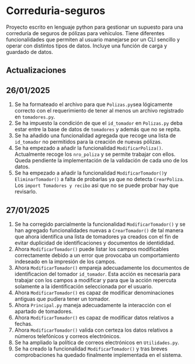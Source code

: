 # Correduria-seguros
Proyecto escrito en lenguaje python para gestionar un supuesto para una correduría de seguros de pólizas para vehículos.
Tiene diferentes funcionalidades que permiten al usuario manejarse por un CLI sencillo y operar con distintos tipos de datos.
Incluye una función de carga y guardado de datos.


## Actualizaciones

## 26/01/2025
1. Se ha formateado el archivo para que `Polizas.py`sea lógicamente correcto con el requerimiento de tener al menos un archivo registrado 
en `tomadores.py`. 
2. Se ha impuesto la condición de que el `id_tomador` en `Polizas.py` deba estar entre la base de datos de `tomadores` y además que no se repita. 
3. Se ha añadido una funcionalidad agregada que recoge una lista de `id_tomador` no permitidos para la creación de nuevas pólizas.
4. Se ha empezado a añadir la funcionalidad `ModificarPoliza()`. Actualmente recoge los `nro_poliza` y se permite trabajar con ellos. Queda
pendiente la implementación de la validación de cada uno de los datos.
5. Se ha empezado a añadir la funcionalidad `ModificarTomador()`y `EliminarTomador()` a falta de probarlas ya que no detecta `CrearPoliza`. Los `import Tomadores y recibo` asi que no se puede probar hay que revisarlo.

## 27/01/2025
1. Se ha corregido parcialmente la funcionalidad `ModificarTomador()` y se han agregado funcionalidades nuevas a `CrearTomador()` de tal manera que ahora identifica una lista de tomadores ya creados con el fin de evitar duplicidad de identificaciones y documentos de identididad. 
2. Ahora `ModificarTomador()` puede listar los campos modificables correctamente debido a un error que provocaba un comportamiento indeseado en la impresión de los campos. 
3. Ahora `ModificarTomador()` empareja adecuadamente los documentos de identificacion del tomador `id_tomador`. Esta acción es necesaria para trabajar con los campos a modificar y para que la acción repercuta solamente a la identificación seleccionada por el usuario. 
4. Ahora `ModificarTomador()` es capaz de modificar denominaciones antiguas que pudiera tener un tomador.
5. Ahora `Principal.py` maneja adecuadamente la interacción con el apartado de tomadores.
6. Ahora `ModificarTomador()` es capaz de modificar datos relativos a fechas.
7. Ahora `ModificarTomador()` valida con certeza los datos relativos a números telefónicos y correos electrónicos.
8. Se ha ampliado la política de correos electrónicos en `Utilidades.py`.
9. Se ha creado la funcionalidad `ModificarTomador()` y tras breves comprobaciones ha quedado finalmente implementada en el sistema.

